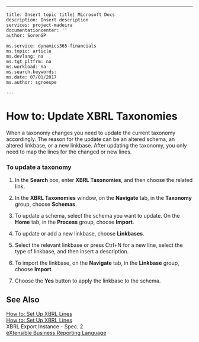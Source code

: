 ---
    title: Insert topic title| Microsoft Docs
    description: Insert description
    services: project-madeira
    documentationcenter: ''
    author: SorenGP

    ms.service: dynamics365-financials
    ms.topic: article
    ms.devlang: na
    ms.tgt_pltfrm: na
    ms.workload: na
    ms.search.keywords:
    ms.date: 07/01/2017
    ms.author: sgroespe

    ---
# How to: Update XBRL Taxonomies
When a taxonomy changes you need to update the current taxonomy accordingly. The reason for the update can be an altered schema, an altered linkbase, or a new linkbase. After updating the taxonomy, you only need to map the lines for the changed or new lines.  
  
### To update a taxonomy  
  
1.  In the **Search** box, enter **XBRL Taxonomies**, and then choose the related link.  
  
2.  In the **XBRL Taxonomies** window, on the **Navigate** tab, in the **Taxonomy** group, choose **Schemas**.  
  
3.  To update a schema, select the schema you want to update. On the **Home** tab, in the **Process** group, choose **Import**.  
  
4.  To update or add a new linkbase, choose **Linkbases**.  
  
5.  Select the relevant linkbase or press Ctrl\+N for a new line, select the type of linkbase, and then insert a description.  
  
6.  To import the linkbase, on the **Navigate** tab, in the **Linkbase** group, choose **Import**.  
  
7.  Choose the **Yes** button to apply the linkbase to the schema.  
  
## See Also  
 [How to: Set Up XBRL Lines](../FullExperience/how-to-set-up-xbrl-lines.md)   
 [How to: Set Up XBRL Lines](../FullExperience/how-to-set-up-xbrl-lines.md)   
 XBRL Export Instance - Spec. 2   
 [eXtensible Business Reporting Language](../FullExperience/extensible-business-reporting-language.md)